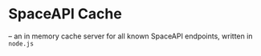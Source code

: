 # SpaceAPI Cache
– an in memory cache server for all known SpaceAPI endpoints, written in `node.js`
